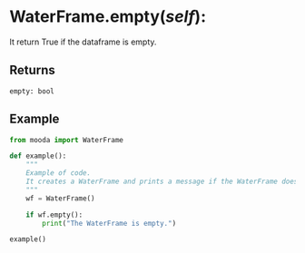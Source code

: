 # WaterFrame.empty(*self*):

It return True if the dataframe is empty.

## Returns

    empty: bool

## Example

```python
from mooda import WaterFrame

def example():
    """
    Example of code.
    It creates a WaterFrame and prints a message if the WaterFrame doesn't have data.
    """
    wf = WaterFrame()

    if wf.empty():
        print("The WaterFrame is empty.")

example()
```